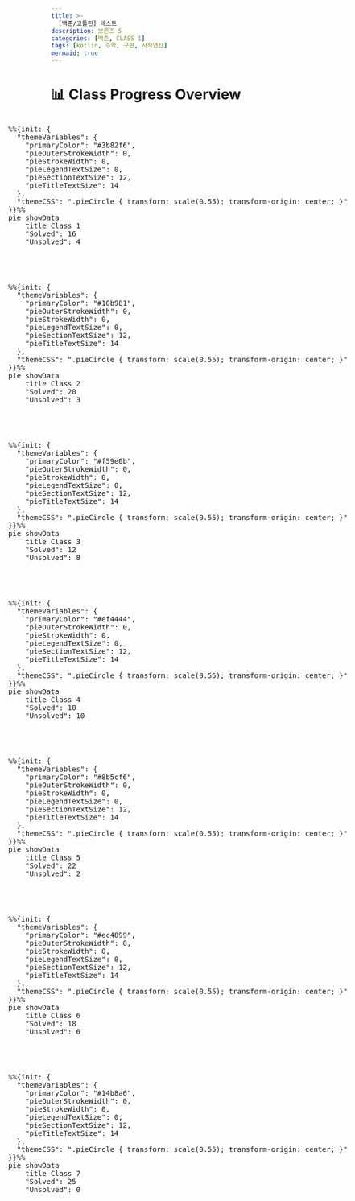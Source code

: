 ```yaml
---
title: >-
  [백준/코틀린] 테스트
description: 브론즈 5
categories: [백준, CLASS 1]
tags: [kotlin, 수학, 구현, 사칙연산]
mermaid: true
---
```


# 📊 Class Progress Overview

<div style="display:flex; justify-content:center; gap:30px; flex-wrap:wrap;">

  <div>
    <pre class="mermaid">
%%{init: {
  "themeVariables": {
    "primaryColor": "#3b82f6",
    "pieOuterStrokeWidth": 0,
    "pieStrokeWidth": 0,
    "pieLegendTextSize": 0,
    "pieSectionTextSize": 12,
    "pieTitleTextSize": 14
  },
  "themeCSS": ".pieCircle { transform: scale(0.55); transform-origin: center; }"
}}%%
pie showData
    title Class 1
    "Solved": 16
    "Unsolved": 4
    </pre>
  </div>

  <div>
    <pre class="mermaid">
%%{init: {
  "themeVariables": {
    "primaryColor": "#10b981",
    "pieOuterStrokeWidth": 0,
    "pieStrokeWidth": 0,
    "pieLegendTextSize": 0,
    "pieSectionTextSize": 12,
    "pieTitleTextSize": 14
  },
  "themeCSS": ".pieCircle { transform: scale(0.55); transform-origin: center; }"
}}%%
pie showData
    title Class 2
    "Solved": 20
    "Unsolved": 3
    </pre>
  </div>

  <div>
    <pre class="mermaid">
%%{init: {
  "themeVariables": {
    "primaryColor": "#f59e0b",
    "pieOuterStrokeWidth": 0,
    "pieStrokeWidth": 0,
    "pieLegendTextSize": 0,
    "pieSectionTextSize": 12,
    "pieTitleTextSize": 14
  },
  "themeCSS": ".pieCircle { transform: scale(0.55); transform-origin: center; }"
}}%%
pie showData
    title Class 3
    "Solved": 12
    "Unsolved": 8
    </pre>
  </div>

  <div>
    <pre class="mermaid">
%%{init: {
  "themeVariables": {
    "primaryColor": "#ef4444",
    "pieOuterStrokeWidth": 0,
    "pieStrokeWidth": 0,
    "pieLegendTextSize": 0,
    "pieSectionTextSize": 12,
    "pieTitleTextSize": 14
  },
  "themeCSS": ".pieCircle { transform: scale(0.55); transform-origin: center; }"
}}%%
pie showData
    title Class 4
    "Solved": 10
    "Unsolved": 10
    </pre>
  </div>

  <div>
    <pre class="mermaid">
%%{init: {
  "themeVariables": {
    "primaryColor": "#8b5cf6",
    "pieOuterStrokeWidth": 0,
    "pieStrokeWidth": 0,
    "pieLegendTextSize": 0,
    "pieSectionTextSize": 12,
    "pieTitleTextSize": 14
  },
  "themeCSS": ".pieCircle { transform: scale(0.55); transform-origin: center; }"
}}%%
pie showData
    title Class 5
    "Solved": 22
    "Unsolved": 2
    </pre>
  </div>

  <div>
    <pre class="mermaid">
%%{init: {
  "themeVariables": {
    "primaryColor": "#ec4899",
    "pieOuterStrokeWidth": 0,
    "pieStrokeWidth": 0,
    "pieLegendTextSize": 0,
    "pieSectionTextSize": 12,
    "pieTitleTextSize": 14
  },
  "themeCSS": ".pieCircle { transform: scale(0.55); transform-origin: center; }"
}}%%
pie showData
    title Class 6
    "Solved": 18
    "Unsolved": 6
    </pre>
  </div>

  <div>
    <pre class="mermaid">
%%{init: {
  "themeVariables": {
    "primaryColor": "#14b8a6",
    "pieOuterStrokeWidth": 0,
    "pieStrokeWidth": 0,
    "pieLegendTextSize": 0,
    "pieSectionTextSize": 12,
    "pieTitleTextSize": 14
  },
  "themeCSS": ".pieCircle { transform: scale(0.55); transform-origin: center; }"
}}%%
pie showData
    title Class 7
    "Solved": 25
    "Unsolved": 0
    </pre>
  </div>

</div>

